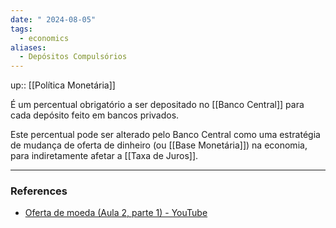```yaml
---
date: " 2024-08-05"
tags:
  - economics
aliases:
  - Depósitos Compulsórios
---
```


up:: [[Política Monetária]]

É um percentual obrigatório a ser depositado no [[Banco Central]] para cada depósito feito em bancos privados.

Este percentual pode ser alterado pelo Banco Central como uma estratégia de mudança de oferta de dinheiro (ou [[Base Monetária]]) na economia, para indiretamente afetar a [[Taxa de Juros]].

---
### References
- [Oferta de moeda (Aula 2, parte 1) - YouTube](https://www.youtube.com/watch?v=j3iZ-PceVI0&list=PLAudUnJeNg4vWPm7Au0XhkoS58yHprEvN&index=3)